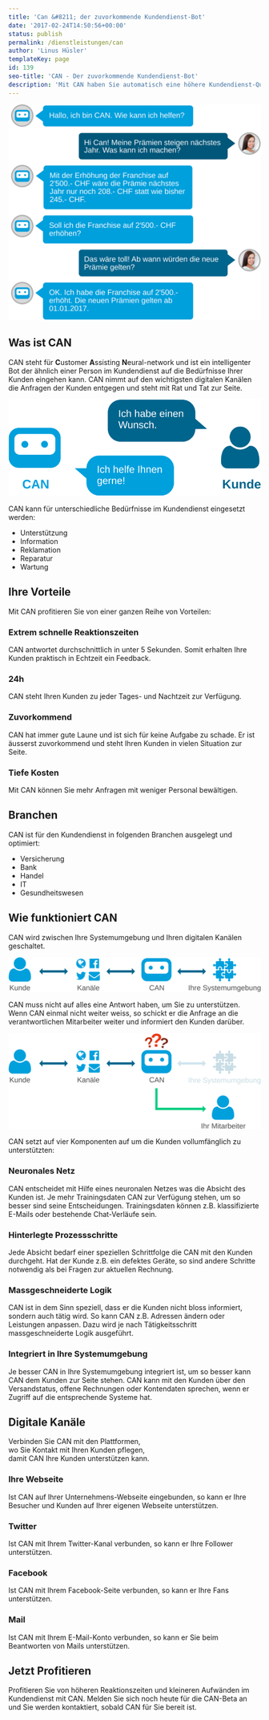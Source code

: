 ```yaml
---
title: 'Can &#8211; der zuvorkommende Kundendienst-Bot'
date: '2017-02-24T14:50:56+00:00'
status: publish
permalink: /dienstleistungen/can
author: 'Linus Hüsler'
templateKey: page
id: 139
seo-title: 'CAN - Der zuvorkommende Kundendienst-Bot'
description: 'Mit CAN haben Sie automatisch eine höhere Kundendienst-Qualität. CAN ist immer freundlich und antwortet innerhalb von 5 Sekunden zu jeder Tages- und Nachtzeit. Bewältigen Sie zudem mehr Anfragen mit weniger Personal.'
---
```


![](can-chat.svg)

## Was ist CAN

CAN steht für **C**ustomer **A**ssisting **N**eural-network und ist ein intelligenter Bot der ähnlich einer Person im Kundendienst auf die Bedürfnisse Ihrer Kunden eingehen kann. CAN nimmt auf den wichtigsten digitalen Kanälen die Anfragen der Kunden entgegen und steht mit Rat und Tat zur Seite.

![](can-what.svg)

CAN kann für unterschiedliche Bedürfnisse im Kundendienst eingesetzt werden:

- Unterstützung
- Information
- Reklamation
- Reparatur
- Wartung

## Ihre Vorteile

Mit CAN profitieren Sie von einer ganzen Reihe von Vorteilen:

### Extrem schnelle Reaktionszeiten

CAN antwortet durchschnittlich in unter 5 Sekunden. Somit erhalten Ihre Kunden praktisch in Echtzeit ein Feedback.

### 24h

CAN steht Ihren Kunden zu jeder Tages- und Nachtzeit zur Verfügung.

### Zuvorkommend

CAN hat immer gute Laune und ist sich für keine Aufgabe zu schade. Er ist äusserst zuvorkommend und steht Ihren Kunden in vielen Situation zur Seite.

### Tiefe Kosten

Mit CAN können Sie mehr Anfragen mit weniger Personal bewältigen.

## Branchen

CAN ist für den Kundendienst in folgenden Branchen ausgelegt und optimiert:

- Versicherung
- Bank
- Handel
- IT
- Gesundheitswesen

## Wie funktio­niert CAN

CAN wird zwischen Ihre Systemumgebung und Ihren digitalen Kanälen geschaltet.

![](can-howdoesitwork.svg)

CAN muss nicht auf alles eine Antwort haben, um Sie zu unterstützen. Wenn CAN einmal nicht weiter weiss, so schickt er die Anfrage an die verantwortlichen Mitarbeiter weiter und informiert den Kunden darüber.

![](can-questionmark.svg)

CAN setzt auf vier Komponenten auf um die Kunden vollumfänglich zu unterstützten:

### Neuronales Netz

CAN entscheidet mit Hilfe eines neuronalen Netzes was die Absicht des Kunden ist. Je mehr Trainingsdaten CAN zur Verfügung stehen, um so besser sind seine Entscheidungen. Trainingsdaten können z.B. klassifizierte E-Mails oder bestehende Chat-Verläufe sein.

### Hinterlegte Prozess­schritte

Jede Absicht bedarf einer speziellen Schrittfolge die CAN mit den Kunden durchgeht. Hat der Kunde z.B. ein defektes Geräte, so sind andere Schritte notwendig als bei Fragen zur aktuellen Rechnung.

### Massgeschneiderte Logik

CAN ist in dem Sinn speziell, dass er die Kunden nicht bloss informiert, sondern auch tätig wird. So kann CAN z.B. Adressen ändern oder Leistungen anpassen. Dazu wird je nach Tätigkeitsschritt massgeschneiderte Logik ausgeführt.

### Integriert in Ihre Systemumgebung

Je besser CAN in Ihre Systemumgebung integriert ist, um so besser kann CAN dem Kunden zur Seite stehen. CAN kann mit den Kunden über den Versandstatus, offene Rechnungen oder Kontendaten sprechen, wenn er Zugriff auf die entsprechende Systeme hat.

## Digitale Kanäle

Verbinden Sie CAN mit den Plattformen,  
wo Sie Kontakt mit Ihren Kunden pflegen,  
damit CAN Ihre Kunden unterstützen kann.

### Ihre Webseite

Ist CAN auf Ihrer Unternehmens-Webseite eingebunden, so kann er Ihre Besucher und Kunden auf Ihrer eigenen Webseite unterstützen.

### Twitter

Ist CAN mit Ihrem Twitter-Kanal verbunden, so kann er Ihre Follower unterstützen.

### Facebook

Ist CAN mit Ihrem Facebook-Seite verbunden, so kann er Ihre Fans unterstützen.

### Mail

Ist CAN mit Ihrem E-Mail-Konto verbunden, so kann er Sie beim Beantworten von Mails unterstützen.

## Jetzt Profitieren

Profitieren Sie von höheren Reaktionszeiten und kleineren Aufwänden im Kundendienst mit CAN. Melden Sie sich noch heute für die CAN-Beta an und Sie werden kontaktiert, sobald CAN für Sie bereit ist.
